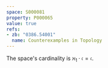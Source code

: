 ```yaml
---
space: S000081
property: P000065
value: true
refs:
- zb: "0386.54001"
  name: Counterexamples in Topology
---
```


The space's cardinality is $\aleph_1\cdot\mathfrak c=\mathfrak c$.
